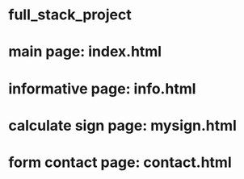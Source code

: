 # full_stack_project

# main page: index.html
# informative page: info.html
# calculate sign page: mysign.html
# form contact page: contact.html

